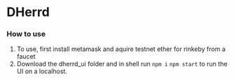 # DHerrd

### How to use
1. To use, first install metamask and aquire testnet ether for rinkeby from a faucet
2. Download the dherrd_ui folder and in shell run
`npm i`
`npm start`
to run the UI on a localhost.